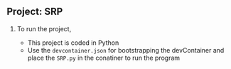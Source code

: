 ##                     Project: SRP





1. To run the project,

   - This project is coded in Python
   -  Use the `devcontainer.json` for bootstrapping the devContainer and place the `SRP.py`   in the conatiner to run the program












